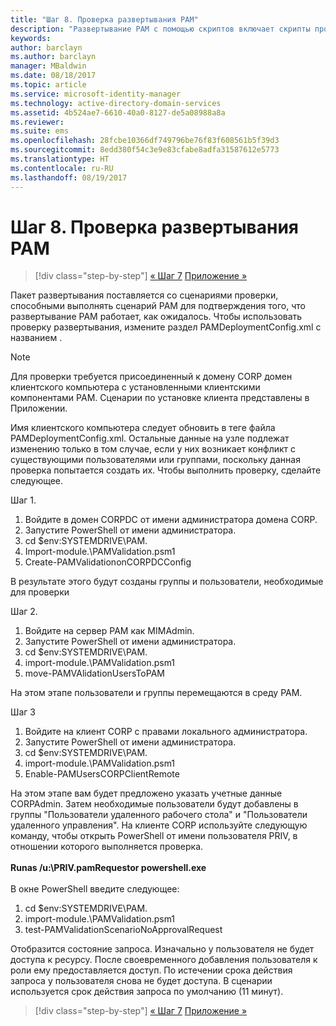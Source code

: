 ```yaml
---
title: "Шаг 8. Проверка развертывания PAM"
description: "Развертывание PAM с помощью скриптов включает скрипты проверки, способные выполнять сценарий PAM для подтверждения того, что развертывание PAM работает так, как ожидалось."
keywords: 
author: barclayn
ms.author: barclayn
manager: MBaldwin
ms.date: 08/18/2017
ms.topic: article
ms.service: microsoft-identity-manager
ms.technology: active-directory-domain-services
ms.assetid: 4b524ae7-6610-40a0-8127-de5a08988a8a
ms.reviewer: 
ms.suite: ems
ms.openlocfilehash: 28fcbe10366df749796be76f83f608561b5f39d3
ms.sourcegitcommit: 8edd380f54c3e9e83cfabe8adfa31587612e5773
ms.translationtype: HT
ms.contentlocale: ru-RU
ms.lasthandoff: 08/19/2017
---
```

# <a name="step-8-pam-deployment-verification"></a>Шаг 8. Проверка развертывания PAM

>[!div class="step-by-step"]
[« Шаг 7](sp1-step7-setup-sidhistory-sidfiltering.md)
[Приложение »](sp1-pam-deployment-addendum.md)

Пакет развертывания поставляется со сценариями проверки, способными выполнять сценарий PAM для подтверждения того, что развертывание PAM работает, как ожидалось.
Чтобы использовать проверку развертывания, измените раздел PAMDeploymentConfig.xml с названием <PamValidation/>.

>[!NOTE]
>Для проверки требуется присоединенный к домену CORP домен клиентского компьютера с установленными клиентскими компонентами PAM. Сценарии по установке клиента представлены в Приложении.

Имя клиентского компьютера следует обновить в теге <PAMValidationClient/> файла PAMDeploymentConfig.xml. Остальные данные на узле <PAMValidation/> подлежат изменению только в том случае, если у них возникает конфликт с существующими пользователями или группами, поскольку данная проверка попытается создать их.
Чтобы выполнить проверку, сделайте следующее.

Шаг 1.

1. Войдите в домен CORPDC от имени администратора домена CORP.
2. Запустите PowerShell от имени администратора.
3. cd $env:SYSTEMDRIVE\PAM.
4. Import-module.\PAMValidation.psm1
5. Create-PAMValidationonCORPDCConfig

В результате этого будут созданы группы и пользователи, необходимые для проверки

Шаг 2.

1. Войдите на сервер PAM как MIMAdmin.
2. Запустите PowerShell от имени администратора.
3. cd $env:SYSTEMDRIVE\PAM.
4. import-module.\PAMValidation.psm1
5. move-PAMVAlidationUsersToPAM

На этом этапе пользователи и группы перемещаются в среду PAM.

Шаг 3

1. Войдите на клиент CORP с правами локального администратора.
2. Запустите PowerShell от имени администратора.
3. cd $env:SYSTEMDRIVE\PAM.
4. import-module.\PAMValidation.psm1
5. Enable-PAMUsersCORPClientRemote


На этом этапе вам будет предложено указать учетные данные CORPAdmin. Затем необходимые пользователи будут добавлены в группы "Пользователи удаленного рабочего стола" и "Пользователи удаленного управления".
На клиенте CORP используйте следующую команду, чтобы открыть PowerShell от имени пользователя PRIV, в отношении которого выполняется проверка. </br></br>
**Runas /u:<PRIV domain>\PRIV.pamRequestor powershell.exe**  </br></br>
В окне PowerShell введите следующее:

1. cd $env:SYSTEMDRIVE\PAM.
2. import-module.\PAMValidation.psm1
3. test-PAMValidationScenarioNoApprovalRequest


  Отобразится состояние запроса.
  Изначально у пользователя не будет доступа к ресурсу. После своевременного добавления пользователя к роли ему предоставляется доступ. По истечении срока действия запроса у пользователя снова не будет доступа.
  В сценарии используется срок действия запроса по умолчанию (11 минут).

>[!div class="step-by-step"]
[« Шаг 7](sp1-step7-setup-sidhistory-sidfiltering.md)
[Приложение »](sp1-pam-deployment-addendum.md)
